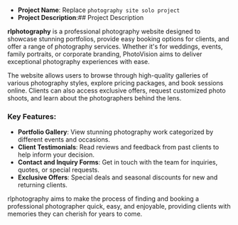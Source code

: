 
#
- **Project Name**: Replace `photography site solo project` 
- **Project Description**:## Project Description

**rlphotography** is a professional photography website designed to showcase stunning portfolios, provide easy booking options for clients, and offer a range of photography services. Whether it's for weddings, events, family portraits, or corporate branding, PhotoVision aims to deliver exceptional photography experiences with ease.

The website allows users to browse through high-quality galleries of various photography styles, explore pricing packages, and book sessions online. Clients can also access exclusive offers, request customized photo shoots, and learn about the photographers behind the lens.

### Key Features:
- **Portfolio Gallery**: View stunning photography work categorized by different events and occasions.
- **Client Testimonials**: Read reviews and feedback from past clients to help inform your decision.
- **Contact and Inquiry Forms**: Get in touch with the team for inquiries, quotes, or special requests.
- **Exclusive Offers**: Special deals and seasonal discounts for new and returning clients.

rlphotography aims to make the process of finding and booking a professional photographer quick, easy, and enjoyable, providing clients with memories they can cherish for years to come.



